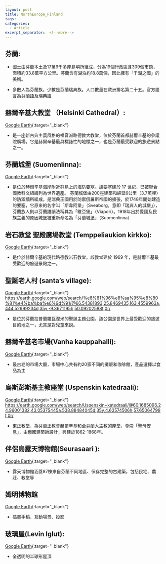 ```yaml
---
layout: post
title: NorthEurope_Finland
tags: 
categories:
  - Article
excerpt_separator:  <!--more-->
---
```

## 芬蘭:  
- 國土由芬蘭本土及17萬9千多座島嶼所組成，分為19個行政區含309個市鎮，面積約33.8萬平方公里。芬蘭含有湖泊約18.8萬個，因此擁有「千湖之國」的美稱。

- 多數人為芬蘭族，少數是芬蘭瑞典族。人口數量在歐洲排名第二十五。官方語言為芬蘭語及瑞典語

## 赫爾辛基大教堂 （Helsinki Cathedral）:
[Google Earth](https://earth.google.com/web/search/@60.17018039,24.95237562,37.50166748a,554.41828212d,35y,-8.15427824h,55.76161821t,0r/ "google"){:target="_blank"} 
 - 是一座新古典主義風格的福音派路德教大教堂，位於芬蘭首都赫爾辛基的參議院廣場。它是赫爾辛基最具標誌性的地標之一，也是芬蘭最受歡迎的旅遊景點之一。 

## 芬蘭城堡 (Suomenlinna):
[Google Earth](https://earth.google.com/web/search/Suomenlinna/@60.14513975,24.98388908,-4.73658562a,4132.91678199d,35y,138.83994819h,53.81853354t,-0r/ "google"){:target="_blank"} 
- 是位於赫爾辛基海岸附近群島上的海防要塞。該要塞建於 17 世紀，已被聯合國教科文組織列為世界遺產。 
芬蘭城堡由200座建築和綿延6公里（3.7英哩）的防禦牆所組成，是瑞典王國用於防禦俄羅斯帝國的擴張，於1748年開始建造的要塞，它原來的名字叫「斯韋阿堡」（Sveaborg，意即「瑞典人的城堡」），芬蘭族人則以芬蘭語讀法稱其為「維亞堡」（Viapori）。1918年出於愛國及民族主義的原因城堡被重新命名為「芬蘭城堡」（Suomenlinna）


## 岩石教堂 聖殿廣場教堂 (Temppeliaukion kirkko):
[Google Earth](https://earth.google.com/web/search/Temppeliaukion+kirkko/@60.17343231,24.92548198,29.02559308a,590.63666505d,35y,7.3486964h,58.24112938t,0r/ "google"){:target="_blank"} 
- 是位於赫爾辛基的現代路德教岩石教堂。該教堂建於 1969 年，是赫爾辛基最受歡迎的旅遊景點之一。 


## 聖誕老人村 (santa’s village):
[Google Earth]( "google"){:target="_blank"} 
https://earth.google.com/web/search/%e8%81%96%e8%aa%95%e8%80%81%e4%ba%ba%e6%9d%91/@66.54381893,25.8469435,163.4559963a,444.52999234d,35y,-9.3671195h,50.09202588t,0r/
- 是位於芬蘭拉普蘭羅瓦涅米的聖誕主題公園。該公園是世界上最受歡迎的旅遊目的地之一，尤其是對兒童來說。 

## 赫爾辛基老市場(Vanha kauppahalli):
[Google Earth](https://earth.google.com/web/search/%e8%b5%ab%e7%88%be%e8%be%9b%e5%9f%ba%e8%80%81%e5%b8%82%e5%a0%b4/@60.16619962,24.95293808,9.27642888a,479.18115235d,35y,-124.34374975h,57.01963344t,0r/ "google"){:target="_blank"} 
- 最古老的市場大廳，市場中心共有約20家不同的攤販和咖啡館，產品選擇以食品為主

## 烏斯彭斯基主教座堂 (Uspenskin katedraali):
[Google Earth]( "google"){:target="_blank"} 
https://earth.google.com/web/search/Uspenskin+katedraali/@60.1685096,24.96001382,43.05375445a,538.88484045d,35y,4.63574506h,57.65064799t,0r/
- 東正教堂，為芬蘭正教會赫爾辛基和全芬蘭大主教的座堂，尊崇「聖母安息」，由俄國建築師設計，興建於1862-1868年。

## 伴侶島露天博物館(Seurasaari ):
[Google Earth](https://earth.google.com/web/search/%e4%bc%b4%e4%be%b6%e5%b3%b6%e9%9c%b2%e5%a4%a9%e5%8d%9a%e7%89%a9%e9%a4%a8/@60.1810277,24.8846799,4.86286127a,2351.35518343d,34.99999907y,0h,0t,0r/ "google"){:target="_blank"} 
- 露天博物館涵蓋87棟來自芬蘭不同地區、保存完整的古建築，包括民宅、農莊、教堂等

## 姆明博物館
[Google Earth](https://earth.google.com/web/search/%e5%a7%86%e6%98%8e%e5%8d%9a%e7%89%a9%e9%a4%a8/@60.16926932,24.93811211,22.66380178a,508.91467476d,35y,21.02887955h,49.20106843t,0r/ "google"){:target="_blank"} 
- 插畫手稿，互動場景、投影

## 玻璃屋(Levin Iglut):
[Google Earth](https://earth.google.com/web/search/Levin+Iglut/@67.78724598,24.89109709,344.21443276a,400.19759542d,35y,2.06442397h,43.7511776t,0r/ "google"){:target="_blank"} 
- 全透明的半球形屋頂



